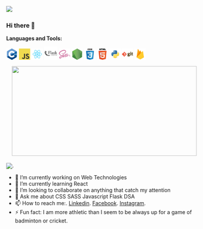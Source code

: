 ![](https://komarev.com/ghpvc/?username=vibhubhatia007&color=green)
### Hi there 👋

<!--
**vibhubhatia007/vibhubhatia007** is a ✨ _special_ ✨ repository because its `README.md` (this file) appears on your GitHub profile.

Here are some ideas to get you started:

- 🔭 I’m currently working on ...
- 🌱 I’m currently learning ...
- 👯 I’m looking to collaborate on ...
- 🤔 I’m looking for help with ...
- 💬 Ask me about ...
- 📫 How to reach me: ...
- 😄 Pronouns: ...
- ⚡ Fun fact: ...
-->
**Languages and Tools:**  

<code><img height="30" src="https://raw.githubusercontent.com/github/explore/80688e429a7d4ef2fca1e82350fe8e3517d3494d/topics/cpp/cpp.png"></code>
<code><img height="30" src="https://raw.githubusercontent.com/github/explore/80688e429a7d4ef2fca1e82350fe8e3517d3494d/topics/javascript/javascript.png"></code>
<code><img height="30" src="https://raw.githubusercontent.com/github/explore/80688e429a7d4ef2fca1e82350fe8e3517d3494d/topics/react/react.png"></code>
<code><img height="35" src="https://raw.githubusercontent.com/github/explore/80688e429a7d4ef2fca1e82350fe8e3517d3494d/topics/flask/flask.png"></code>
<code><img height="30" src="https://raw.githubusercontent.com/github/explore/80688e429a7d4ef2fca1e82350fe8e3517d3494d/topics/sass/sass.png"></code>
<code><img height="30" src="https://raw.githubusercontent.com/github/explore/80688e429a7d4ef2fca1e82350fe8e3517d3494d/topics/nodejs/nodejs.png"></code>
<code><img height="30" src="https://raw.githubusercontent.com/github/explore/80688e429a7d4ef2fca1e82350fe8e3517d3494d/topics/css/css.png"></code>
<code><img height="30" src="https://raw.githubusercontent.com/github/explore/80688e429a7d4ef2fca1e82350fe8e3517d3494d/topics/html/html.png"></code>
<code><img height="30" src="https://raw.githubusercontent.com/github/explore/80688e429a7d4ef2fca1e82350fe8e3517d3494d/topics/python/python.png"></code>
<code><img height="30" src="https://raw.githubusercontent.com/github/explore/80688e429a7d4ef2fca1e82350fe8e3517d3494d/topics/git/git.png"></code>
<code><img height="30" src="https://raw.githubusercontent.com/github/explore/80688e429a7d4ef2fca1e82350fe8e3517d3494d/topics/firebase/firebase.png"></code>


<img  style="padding-left:15px;width:495px;height:240px" src="https://github-readme-stats.vercel.app/api/top-langs/?username=vibhubhatia007&hide=Jupyter%20Notebook&langs_count=6&layout=compact&exclude_repo=LeoClubBitMesraWebsite,parkinson,,BlogingWebsite,vibhubhatia007.github.io">


<img align="center" src="https://github-readme-stats.vercel.app/api?username=vibhubhatia007&count_private=true&show_icons=true&title_color=52eb34&icon_color=52eb34" />.




- 🔭 I’m currently working on Web Technologies
- 🌱 I’m currently learning React
- 👯 I’m looking to collaborate on anything that catch my attention
- 💬 Ask me about CSS SASS Javascript Flask DSA
- 📫 How to reach me:.
[Linkedin](https://www.linkedin.com/in/vibhu-bhatia-483629167/).
[Facebook](https://www.facebook.com/profile.php?id=100008940287252).
[Instagram](https://www.instagram.com/vibhu.669/).
- ⚡ Fun fact: I am more athletic than I seem to be always up for a game of badminton or cricket.
